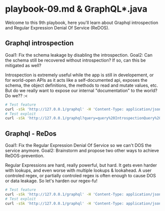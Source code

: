 # playbook-09.md & GraphQL*.java

Welcome to this 9th playbook, here you'll learn about Graphql introspection and Regular Expression Denial Of Service (ReDOS).

## Graphql introspection

Goal1: Fix the schema leakage by disabling the introspection.
Goal2: Can the schema still be recovered without introspection? If so, can this be mitigated as well?

Introspection is extremely useful while the app is still in developement, or for world-open APIs as it acts like a self-documented api, exposes the schema, the object definitions, the methods to read and mutate values, etc. But do we really want to expose our internal "documentation" to the world? Do we?? :<

```bash
# Test feature
curl -sSk 'http://127.0.0.1/graphql' -H 'Content-Type: application/json' --data-raw '{"query":"query MyQuery {\n  bookById(id: \"book-1\") {\n    id\n    author {\n      firstName\n    }\n  }\n}","variables":{},"operationName":"MyQuery"}' # Output: {"data":{"bookById":{"id":"book-1","author":{"firstName":"Joanne"}}}}
# Test exploit
curl -sSk 'http://127.0.0.1/graphql?query=query%20IntrospectionQuery%20%7B%0A%20%20%20%20__schema%20%7B%0A%20%20%20%20%20%20queryType%20%7B%20name%20%7D%0A%20%20%20%20%20%20mutationType%20%7B%20name%20%7D%0A%20%20%20%20%20%20subscriptionType%20%7B%20name%20%7D%0A%20%20%20%20%20%20types%20%7B%0A%20%20%20%20%20%20%20%20...FullType%0A%20%20%20%20%20%20%7D%0A%20%20%20%20%20%20directives%20%7B%0A%20%20%20%20%20%20%20%20name%0A%20%20%20%20%20%20%20%20description%0A%20%20%20%20%20%20%20%20args%20%7B%0A%20%20%20%20%20%20%20%20%20%20...InputValue%0A%20%20%20%20%20%20%20%20%7D%0A%20%20%20%20%20%20%20%20onOperation%0A%20%20%20%20%20%20%20%20onFragment%0A%20%20%20%20%20%20%20%20onField%0A%20%20%20%20%20%20%7D%0A%20%20%20%20%7D%0A%20%20%7D%0A%0A%20%20fragment%20FullType%20on%20__Type%20%7B%0A%20%20%20%20kind%0A%20%20%20%20name%0A%20%20%20%20description%0A%20%20%20%20fields(includeDeprecated:%20true)%20%7B%0A%20%20%20%20%20%20name%0A%20%20%20%20%20%20description%0A%20%20%20%20%20%20args%20%7B%0A%20%20%20%20%20%20%20%20...InputValue%0A%20%20%20%20%20%20%7D%0A%20%20%20%20%20%20type%20%7B%0A%20%20%20%20%20%20%20%20...TypeRef%0A%20%20%20%20%20%20%7D%0A%20%20%20%20%20%20isDeprecated%0A%20%20%20%20%20%20deprecationReason%0A%20%20%20%20%7D%0A%20%20%20%20inputFields%20%7B%0A%20%20%20%20%20%20...InputValue%0A%20%20%20%20%7D%0A%20%20%20%20interfaces%20%7B%0A%20%20%20%20%20%20...TypeRef%0A%20%20%20%20%7D%0A%20%20%20%20enumValues(includeDeprecated:%20true)%20%7B%0A%20%20%20%20%20%20name%0A%20%20%20%20%20%20description%0A%20%20%20%20%20%20isDeprecated%0A%20%20%20%20%20%20deprecationReason%0A%20%20%20%20%7D%0A%20%20%20%20possibleTypes%20%7B%0A%20%20%20%20%20%20...TypeRef%0A%20%20%20%20%7D%0A%20%20%7D%0A%0A%20%20fragment%20InputValue%20on%20__InputValue%20%7B%0A%20%20%20%20name%0A%20%20%20%20description%0A%20%20%20%20type%20%7B%20...TypeRef%20%7D%0A%20%20%20%20defaultValue%0A%20%20%7D%0A%0A%20%20fragment%20TypeRef%20on%20__Type%20%7B%0A%20%20%20%20kind%0A%20%20%20%20name%0A%20%20%20%20ofType%20%7B%0A%20%20%20%20%20%20kind%0A%20%20%20%20%20%20name%0A%20%20%20%20%20%20ofType%20%7B%0A%20%20%20%20%20%20%20%20kind%0A%20%20%20%20%20%20%20%20name%0A%20%20%20%20%20%20%20%20ofType%20%7B%0A%20%20%20%20%20%20%20%20%20%20kind%0A%20%20%20%20%20%20%20%20%20%20name%0A%20%20%20%20%20%20%20%20%7D%0A%20%20%20%20%20%20%7D%0A%20%20%20%20%7D%0A%20%20%7D&variables=%7B%7D&operationName=IntrospectionQuery' |  jq . # Outputs: 1100 lines of internal scheme, data, and queries definition
```

## Graphql - ReDos

Goal1: Fix the Regular Expression Denial Of Service so we can't DOS the service anymore.
Goal2: Brainstorm and propose two other ways to achieve ReDOS-prevention.

Regular Expressions are hard, really powerful, but hard. It gets even harder with lookups, and even worse with multiple lookups & lookahead. A user controled regex, or partially controled regex is often enough to cause DOS or data leakage. So let's harden our regex-fu!

```bash
# Test feature
curl -sSk 'http://127.0.0.1/graphql' -H 'Content-Type: application/json' --data-raw '{"query":"query MyQuery {\n  bookByPattern(pattern: \"[^H]+.*\") {\n    name\n    pageCount\n  }\n}","variables":{},"operationName":"MyQuery"}' # Output: {"data":{"bookByPattern":{"name":"Moby Dick","pageCount":635}}}
# Test exploit
curl -sSk 'http://127.0.0.1/graphql' -H 'Content-Type: application/json' --data-raw '{"query":"query MyQuery {\n  bookByPattern(pattern: \".*?a[a]+((.*[a]*)*)aa[a]+((.*[a]*)*)aa[a]+((.*[a]*)*)a\") {\n    name\n    pageCount\n  }\n}","variables":{},"operationName":"MyQuery"}' # Output: Nothing, hangs the backend, CPU DOS, run "htop" to check the resource consumption!
```
